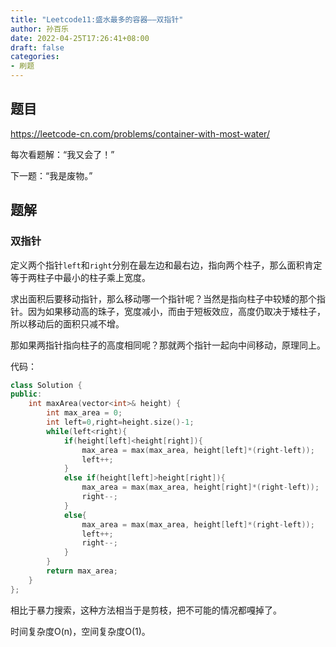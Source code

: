 ```yaml
---
title: "Leetcode11:盛水最多的容器——双指针"
author: 孙百乐
date: 2022-04-25T17:26:41+08:00
draft: false
categories: 
- 刷题
---
```


## 题目

https://leetcode-cn.com/problems/container-with-most-water/

每次看题解：“我又会了！”

下一题：“我是废物。”

## 题解

### 双指针

定义两个指针`left`和`right`分别在最左边和最右边，指向两个柱子，那么面积肯定等于两柱子中最小的柱子乘上宽度。

求出面积后要移动指针，那么移动哪一个指针呢？当然是指向柱子中较矮的那个指针。因为如果移动高的珠子，宽度减小，而由于短板效应，高度仍取决于矮柱子，所以移动后的面积只减不增。

那如果两指针指向柱子的高度相同呢？那就两个指针一起向中间移动，原理同上。

代码：

```c++
class Solution {
public:
    int maxArea(vector<int>& height) {
        int max_area = 0;
        int left=0,right=height.size()-1;
        while(left<right){
            if(height[left]<height[right]){
                max_area = max(max_area, height[left]*(right-left));
                left++;
            }
            else if(height[left]>height[right]){
                max_area = max(max_area, height[right]*(right-left));
                right--;
            }
            else{
                max_area = max(max_area, height[left]*(right-left));
                left++;
                right--;
            }
        }
        return max_area;
    }
};
```

相比于暴力搜索，这种方法相当于是剪枝，把不可能的情况都嘎掉了。

时间复杂度O(n)，空间复杂度O(1)。
